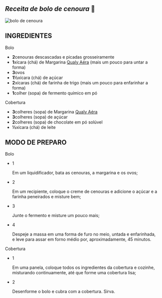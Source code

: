 ## *Receita de bolo de cenoura* :cake:
![bolo de cenoura](https://user-images.githubusercontent.com/111095992/188526944-b6e993c0-0dfb-49f9-a2be-f956527c6513.jpg)


## INGREDIENTES

Bolo

- **2**cenouras descascadas e picadas grosseiramente
- **1**xícara (chá) de Margarina [Qualy Aéra](https://www.qualy.com.br/produtos/qualy-aera) (mais um pouco para untar a forma)
- **3**ovos
- **1½**xícara (chá) de açúcar
- **2**xícaras (chá) de farinha de trigo (mais um pouco para enfarinhar a forma)
- **1**colher (sopa) de fermento químico em pó

Cobertura

- **3**colheres (sopa) de Margarina [Qualy Aéra](https://www.qualy.com.br/produtos/qualy-aera)
- **3**colheres (sopa) de açúcar
- **2**colheres (sopa) de chocolate em pó solúvel
- **½**xícara (chá) de leite

## MODO DE PREPARO

Bolo

- 1

  Em um liquidificador, bata as cenouras, a margarina e os ovos;

- 2

  Em um recipiente, coloque o creme de cenouras e adicione o açúcar e a farinha peneirados e misture bem;

- 3

  Junte o fermento e misture um pouco mais;

- 4

  Despeje a massa em uma forma de furo no meio, untada e enfarinhada, e leve para assar em forno médio por, aproximadamente, 45 minutos.

Cobertura

- 1

  Em uma panela, coloque todos os ingredientes da cobertura e cozinhe, misturando continuamente, até que forme uma cobertura lisa;

- 2

  Desenforme o bolo e cubra com a cobertura. Sirva.
